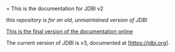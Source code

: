 = This is the documentation for JDBI v2

*this repository is for an old, unmaintained version of JDBI*

[This is the final version of the documentation online](http://jdbi.org/jdbi2/)

The current version of JDBI is v3, documented at [https://jdbi.org].
